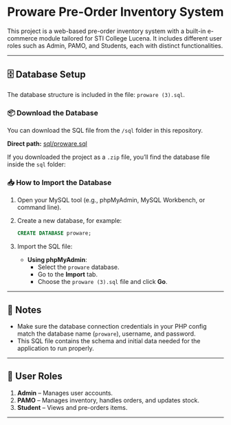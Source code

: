 # Proware Pre-Order Inventory System

This project is a web-based pre-order inventory system with a built-in e-commerce module tailored for STI College Lucena. It includes different user roles such as Admin, PAMO, and Students, each with distinct functionalities.

---

## 🗄️ Database Setup

The database structure is included in the file: `proware (3).sql`.
### 📦 Download the Database

You can download the SQL file from the `/sql` folder in this repository.

**Direct path:** [sql/proware.sql](proware(3).sql)

If you downloaded the project as a `.zip` file, you’ll find the database file inside the `sql` folder:


### 📥 How to Import the Database

1. Open your MySQL tool (e.g., phpMyAdmin, MySQL Workbench, or command line).
2. Create a new database, for example:

    ```sql
    CREATE DATABASE proware;
    ```

3. Import the SQL file:

    - **Using phpMyAdmin**:
        - Select the `proware` database.
        - Go to the **Import** tab.
        - Choose the `proware (3).sql` file and click **Go**.
---

## 🧾 Notes

- Make sure the database connection credentials in your PHP config match the database name (`proware`), username, and password.
- This SQL file contains the schema and initial data needed for the application to run properly.

---

## 🧠 User Roles

1. **Admin** – Manages user accounts.
2. **PAMO** – Manages inventory, handles orders, and updates stock.
3. **Student** – Views and pre-orders items.

---
